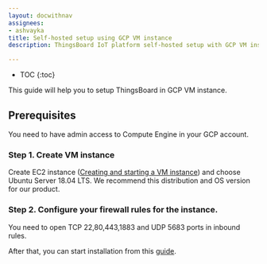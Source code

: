 ```yaml
---
layout: docwithnav
assignees:
- ashvayka
title: Self-hosted setup using GCP VM instance
description: ThingsBoard IoT platform self-hosted setup with GCP VM instance

---
```


* TOC
{:toc}

This guide will help you to setup ThingsBoard in GCP VM instance. 

## Prerequisites

You need to have admin access to Compute Engine in your GCP account.

### Step 1. Create VM instance

Create EC2 instance ([Creating and starting a VM instance](https://cloud.google.com/compute/docs/instances/create-start-instance)) and choose Ubuntu Server 18.04 LTS. We recommend this distribution and OS version for our product.

### Step 2. Configure your firewall rules for the instance.

You need to open TCP 22,80,443,1883 and UDP 5683 ports in inbound rules.


After that, you can start installation from this [guide](/docs/user-guide/install/ubuntu/).

